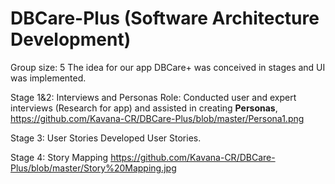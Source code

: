 # DBCare-Plus (Software Architecture Development)
Group size: 5
The idea for our app DBCare+ was conceived in stages and UI was implemented.

Stage 1&2: Interviews and Personas
Role: Conducted user and expert interviews (Research for app) and assisted in creating <b>Personas</b>, 
https://github.com/Kavana-CR/DBCare-Plus/blob/master/Persona1.png

Stage 3: User Stories
Developed User Stories. 

Stage 4: Story Mapping
https://github.com/Kavana-CR/DBCare-Plus/blob/master/Story%20Mapping.jpg

